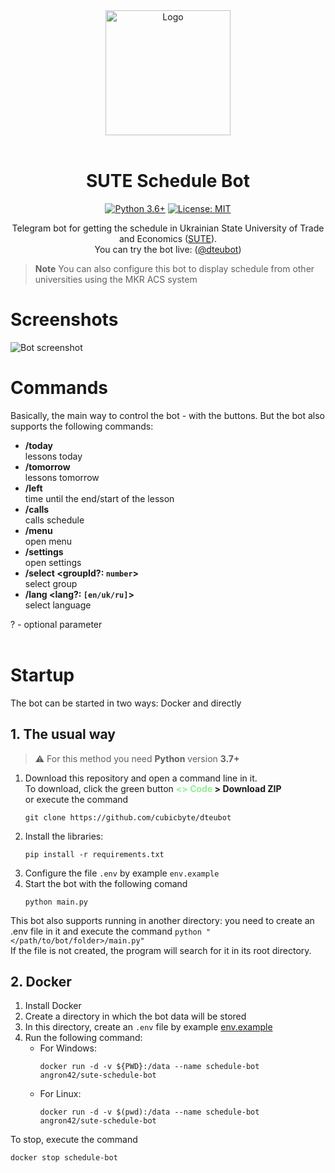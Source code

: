 <div align="center">
<img src="https://user-images.githubusercontent.com/81159301/193612153-e085ffb7-230b-413c-a7b2-c450536cd397.png" alt="Logo" width="200"><br><br>

# SUTE Schedule Bot
[![Python 3.6+](https://img.shields.io/badge/python-3.7+-blue.svg)](https://www.python.org/downloads)
[![License: MIT](https://img.shields.io/badge/License-MIT-yellow.svg)](LICENSE)

Telegram bot for getting the schedule in Ukrainian State University of Trade and Economics ([SUTE](https://knute.edu.ua)).<br>
You can try the bot live: ([@dteubot](https://t.me/dteubot))
</div>

> **Note** You can also configure this bot to display schedule from other universities using the MKR ACS system



# Screenshots
![Bot screenshot](https://user-images.githubusercontent.com/81159301/193561985-2414eafb-3423-4ef6-b149-24926831df7a.png)



# Commands
Basically, the main way to control the bot - with the buttons. But the bot also supports the following commands:
* **/today**<br>
    lessons today
* **/tomorrow**<br>
    lessons tomorrow
* **/left**<br>
    time until the end/start of the lesson
* **/calls**<br>
    calls schedule
* **/menu**<br>
    open menu
* **/settings**<br>
    open settings
* **/select \<groupId?: `number`\>**<br>
    select group
* **/lang \<lang?: `[en/uk/ru]`\>**<br>
    select language

? - optional parameter
<br><br>



# Startup
The bot can be started in two ways: Docker and directly

## 1. The usual way

> :warning: For this method you need **Python** version **3.7+**

1. Download this repository and open a command line in it.<br>
   To download, click the green button **<span style="color: lightgreen;"><> Code</span> > Download ZIP**<br>
   or execute the command
   ```shell
   git clone https://github.com/cubicbyte/dteubot
   ```
2. Install the libraries:
    ```shell
    pip install -r requirements.txt
    ```
3. Configure the file `.env` by example `env.example`
4. Start the bot with the following comand
    ```shell
    python main.py
    ```

This bot also supports running in another directory: you need to create an .env file in it and execute the command `python "</path/to/bot/folder>/main.py"`<br>
If the file is not created, the program will search for it in its root directory.

## 2. Docker
1. Install Docker
2. Create a directory in which the bot data will be stored
3. In this directory, create an `.env` file by example [env.example](env.example)
4. Run the following command:
    - For Windows:
        ```shell
        docker run -d -v ${PWD}:/data --name schedule-bot angron42/sute-schedule-bot
        ```
    - For Linux:
        ```shell
        docker run -d -v $(pwd):/data --name schedule-bot angron42/sute-schedule-bot
        ```

To stop, execute the command
```shell
docker stop schedule-bot
```

